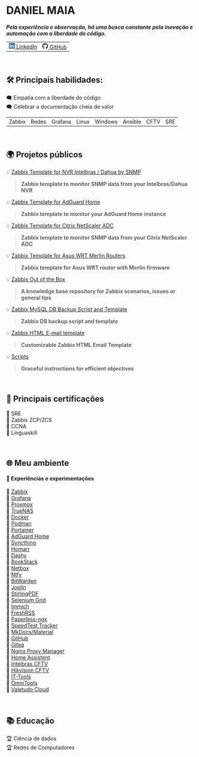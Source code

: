 # DANIEL MAIA

_**Pela experiência e observação, há uma busca constante pela inovação e automação com a liberdade do código.**_

<table>
  <tr>
    <td><a href="https://www.linkedin.com/in/daniel-maia-6aaaa622a"><img src="./image/in.png"> LinkedIn</a></td>
    <td><a href="https://github.com/diasdmhub"><img src="./image/gh.png"> GitHub</a></td>
  </tr>
</table>

<BR>

## 🛠️ Principais habilidades:

🗨️ Empatia com a liberdade do código \
🗨️ Celebrar a documentação cheia de valor

<table>
  <tr>
    <td>Zabbix</td>
    <td>Redes</td>
    <td>Grafana</td>
    <td>Linux</td>
    <td>Windows</td>
    <td>Ansible</td>
    <td>CFTV</td>
    <td>SRE</td>
  </tr>
</table>

<BR>

## 🌍 Projetos públicos

💡 [Zabbix Template for NVR Intelbras / Dahua by SNMP](https://diasdmhub.github.io/Intelbras_NVR_Zabbix_Template)
> **Zabbix template to monitor SNMP data from your Intelbras/Dahua NVR**

💡 [Zabbix Template for AdGuard Home](https://github.com/diasdmhub/AdGuard_Home_Zabbix_Template)
> **Zabbix template to monitor your AdGuard Home instance**

💡 [Zabbix Template for Citrix NetScaler ADC](https://github.com/diasdmhub/Citrix_NetScaler_ADC_Zabbix_Template)
> **Zabbix template to monitor SNMP data from your Citrix NetScaler ADC**

💡 [Zabbix Template for Asus WRT Merlin Routers](https://github.com/diasdmhub/Asus_Merlin_Zabbix_Template)
> **Zabbix template for Asus WRT router with Merlin firmware**

💡 [Zabbix Out of the Box](https://github.com/diasdmhub/Zabbix_Out_of_The_Box)
> **A knowledge base repository for Zabbix scenarios, issues or general tips**

💡 [Zabbix MySQL DB Backup Script and Template](https://github.com/diasdmhub/zabbix_db_backup)
> **Zabbix DB backup script and template**

💡 [Zabbix HTML E-mail template](https://github.com/diasdmhub/Zabbix_Html_E-mail_Template)
> **Customizable Zabbix HTML Email Template**

💡 [Scripts](https://diasdmhub.github.io/scripts/)
> **Graceful instructions for efficient objectives**

<BR>

## 📜 Principais certificações

🏅 SRE \
🏅 Zabbix ZCP/ZCS \
🏅 CCNA \
🏅 Linguaskill

<BR>

## 🌐 Meu ambiente

#### 🧳 Experiências e experimentações

🌟 [Zabbix](https://www.zabbix.com/) \
🌟 [Grafana](https://grafana.com/) \
🌟 [Proxmox](https://www.proxmox.com/) \
🌟 [TrueNAS](https://www.truenas.com/) \
🌟 [Docker](https://www.docker.com/) \
🌟 [Podman](https://podman.io/) \
🌟 [Portainer](https://www.portainer.io/) \
🌟 [AdGuard Home](https://github.com/AdguardTeam/AdguardHome) \
🌟 [Syncthing](https://syncthing.net/) \
🌟 [Homarr](https://homarr.dev/) \
🌟 [Dashy](https://github.com/Lissy93/dashy) \
🌟 [BookStack](https://www.bookstackapp.com/) \
🌟 [Netbox](https://netboxlabs.com/) \
🌟 [Ntfy](https://ntfy.sh/) \
🌟 [BitWarden](https://bitwarden.com/) \
🌟 [Joplin](https://joplinapp.org/) \
🌟 [StirlingPDF](https://www.stirlingpdf.com/) \
🌟 [Selenium Grid](https://www.selenium.dev/documentation/grid/) \
🌟 [Immich](https://immich.app/) \
🌟 [FreshRSS](https://www.freshrss.org/) \
🌟 [Paperless-ngx](https://docs.paperless-ngx.com/) \
🌟 [SpeedTest Tracker](https://speedtest-tracker.dev/) \
🌟 [MkDocs/Material](https://www.mkdocs.org/) \
🌟 [GitHub](https://github.com/) \
🌟 [Gitea](https://about.gitea.com/) \
🌟 [Nginx Proxy Manager](https://nginxproxymanager.com/) \
🌟 [Home Assistent](https://www.home-assistant.io/) \
🌟 [Intelbras CFTV](https://www.intelbras.com) \
🌟 [Hikvision CFTV](https://www.hikvision.com/) \
🌟 [IT-Tools](https://it-tools.tech/) \
🌟 [OmniTools](https://omnitools.app/) \
🌟 [Valetudo Cloud](https://valetudo.cloud/)

<BR>

## 📚 Educação

🏆 Ciência de dados \
🏆 Redes de Computadores
